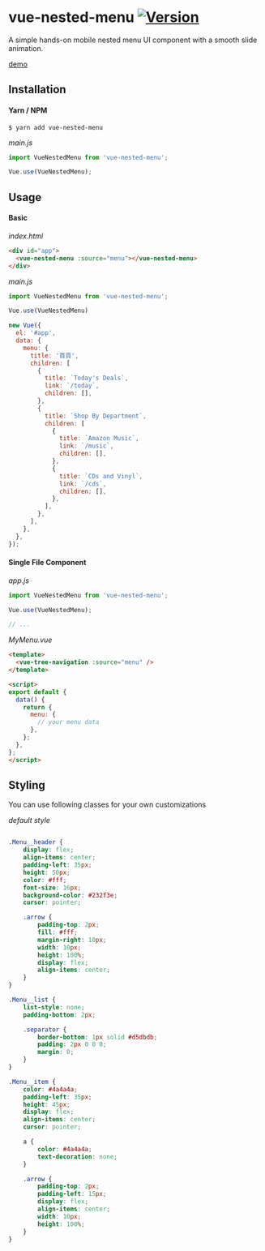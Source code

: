 # vue-nested-menu [![Version](https://img.shields.io/npm/v/vue-nested-menu.svg)](https://www.npmjs.com/package/vue-nested-menu)
A simple hands-on mobile nested menu UI component with a smooth slide animation.

[demo](https://liliday.life/guansunyata/vue-nested-menu)


## Installation

#### Yarn / NPM

```console
$ yarn add vue-nested-menu
```

*main.js*

```javascript
import VueNestedMenu from 'vue-nested-menu';

Vue.use(VueNestedMenu);
```


## Usage

#### Basic
*index.html*
```html
<div id="app">
  <vue-nested-menu :source="menu"></vue-nested-menu>
</div>
```

*main.js*
```js
import VueNestedMenu from 'vue-nested-menu';

Vue.use(VueNestedMenu)

new Vue({
  el: '#app',
  data: {
    menu: {
      title: '首頁',
      children: [
        {
          title: `Today's Deals`,
          link: `/today`,
          children: [],
        },
        {
          title: `Shop By Department`,
          children: [
            {
              title: `Amazon Music`,
              link: `/music`,
              children: [],
            },
            {
              title: `CDs and Vinyl`,
              link: `/cds`,
              children: [],
            },
          ],
        },
      ],
    },
  },
});

```

#### Single File Component
*app.js*
```js
import VueNestedMenu from 'vue-nested-menu';

Vue.use(VueNestedMenu);

// ...
```

*MyMenu.vue*
```html
<template>
  <vue-tree-navigation :source="menu" />
</template>

<script>
export default {
  data() {
    return {
      menu: {
        // your menu data
      },
    };
  },
};
</script>
```

## Styling
You can use following classes for your own customizations

*default style*
```scss

.Menu__header {
    display: flex;
    align-items: center;
    padding-left: 35px;
    height: 50px;
    color: #fff;
    font-size: 16px;
    background-color: #232f3e;
    cursor: pointer;

    .arrow {
        padding-top: 2px;
        fill: #fff;
        margin-right: 10px;
        width: 10px;
        height: 100%;
        display: flex;
        align-items: center;
    }
}

.Menu__list {
    list-style: none;
    padding-bottom: 2px;

    .separator {
        border-bottom: 1px solid #d5dbdb;
        padding: 2px 0 0 0;
        margin: 0;
    }
}

.Menu__item {
    color: #4a4a4a;
    padding-left: 35px;
    height: 45px;
    display: flex;
    align-items: center;
    cursor: pointer;

    a {
        color: #4a4a4a;
        text-decoration: none;
    }

    .arrow {
        padding-top: 2px;
        padding-left: 15px;
        display: flex;
        align-items: center;
        width: 10px;
        height: 100%;
    }
}
```
